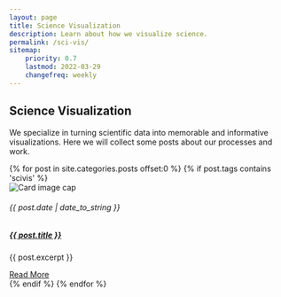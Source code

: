 ```yaml
---
layout: page
title: Science Visualization
description: Learn about how we visualize science.
permalink: /sci-vis/
sitemap:
    priority: 0.7
    lastmod: 2022-03-29
    changefreq: weekly
---
```


## Science Visualization

We specialize in turning scientific data into memorable and informative visualizations. Here we will collect some posts about our processes and work.


<div class="row mt-3">


<div class="card-deck">
    {% for post in site.categories.posts offset:0 %}
      {% if post.tags contains 'scivis' %}
      <div class="card border-dark">
        <img class="card-img-top" src="{{ post.image | relative_url }}" alt="Card image cap">
        <div class="card-body">
          <h6 class="card-text">{{ post.date | date_to_string }}</h6>
          <h5 class="card-title"><a href="{{ post.url | relative_url }}">{{ post.title }}</a></h5>
          <p class="card-text">{{ post.excerpt }}</p>
        <a href="{{ post.url | absolute_url }}" class="btn btn-primary">Read More</a>
      </div>
    </div>
      {% endif %}
  {% endfor %}
</div>
</div>
